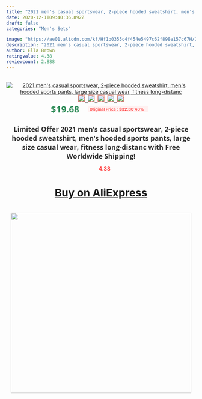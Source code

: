 ```yaml
---
title: "2021 men's casual sportswear, 2-piece hooded sweatshirt, men's hooded sports pants, large size casual wear, fitness long-distanc"
date: 2020-12-1T09:40:36.892Z
draft: false
categories: "Men's Sets"

image: "https://ae01.alicdn.com/kf/Hf1b0355c4f454e5497c62f898e157c67H/2021-men-s-casual-sportswear-2-piece-hooded-sweatshirt-men-s-hooded-sports-pants-large-size.png_220x220.png"
description: "2021 men's casual sportswear, 2-piece hooded sweatshirt, men's hooded sports pants, large size casual wear, fitness long-distanc"
author: Ella Brown
ratingvalue: 4.38
reviewcount: 2.888
---
```

<br>
<div style="text-align: center;">
<a href="https://s.click.aliexpress.com/e/_AbU3cp" target="_blank" rel="nofollow noopener noreferrer"><img alt="2021 men's casual sportswear, 2-piece hooded sweatshirt, men's hooded sports pants, large size casual wear, fitness long-distanc" class="magnifier-image" src="https://ae01.alicdn.com/kf/Hf1b0355c4f454e5497c62f898e157c67H/2021-men-s-casual-sportswear-2-piece-hooded-sweatshirt-men-s-hooded-sports-pants-large-size.png_220x220.png_640x640.jpg">
<br>
<img style="border:1px solid salmon" src="https://ae01.alicdn.com/kf/Hf1b0355c4f454e5497c62f898e157c67H/2021-men-s-casual-sportswear-2-piece-hooded-sweatshirt-men-s-hooded-sports-pants-large-size.png_120x120.jpg">&nbsp;&nbsp;<img style="border:1px solid salmon" src="https://ae01.alicdn.com/kf/H32818438b94a4548aad3883e7cc9277fi/2021-men-s-casual-sportswear-2-piece-hooded-sweatshirt-men-s-hooded-sports-pants-large-size.png_120x120.jpg">&nbsp;&nbsp;<img style="border:1px solid salmon" src="https://ae01.alicdn.com/kf/H3ac8a1a5b3a44925b9a3f6a6d5f48e4eW/2021-men-s-casual-sportswear-2-piece-hooded-sweatshirt-men-s-hooded-sports-pants-large-size.png_120x120.jpg">&nbsp;&nbsp;<img style="border:1px solid salmon" src="https://ae01.alicdn.com/kf/Heeb072edae1b4dbfb4fee8a9104004e4N/2021-men-s-casual-sportswear-2-piece-hooded-sweatshirt-men-s-hooded-sports-pants-large-size.png_120x120.jpg">&nbsp;&nbsp;<img style="border:1px solid salmon" src="https://ae01.alicdn.com/kf/Hc30f713987b9425d8e3ec1c99ffe05c5z/2021-men-s-casual-sportswear-2-piece-hooded-sweatshirt-men-s-hooded-sports-pants-large-size.png_120x120.jpg"></a></div><br0>
<div style="text-align: center;"><span style="background-color: white; border: 0px; box-sizing: border-box; color: seagreen; display: inline-block; font-family: &quot;open sans&quot; , &quot;arial&quot; , &quot;helvetica&quot; , sans-serif , &quot;heiti&quot;; font-size: 24px; font-stretch: inherit; font-weight: 700; line-height: inherit; margin: 0px 10px 0px 0px; padding: 0px; vertical-align: middle;">$19.68 </span>
<span style="background: rgb(255 , 241 , 241); border-radius: 3px; border: 0px; box-sizing: border-box; color: #ff4747; display: inline-block; font-family: inherit; font-size: 12px; font-stretch: inherit; font-style: inherit; font-variant: inherit; font-weight: 600; line-height: inherit; margin: 0px; padding: 2px 5px; transform: scale(0.9); vertical-align: middle;">Original Price : <b style="text-decoration: line-through;">$32.80 </b> 40%&nbsp;&nbsp;</span></div>
<h1 style="color: #333333; display: inline-block; font-family: &quot;open sans&quot; , &quot;arial&quot; , &quot;helvetica&quot; , sans-serif , &quot;heiti&quot;; font-size: 18px; font-stretch: inherit; font-weight: 700; text-align: center;">Limited Offer 2021 men's casual sportswear, 2-piece hooded sweatshirt, men's hooded sports pants, large size casual wear, fitness long-distanc with Free Worldwide Shipping!</h1>
<div style="color: #ff4747; text-align: center;">
<img src="https://4.bp.blogspot.com/-M0ZcTcb-5uY/XleCXlxnR4I/AAAAAAAAAEc/OrjgMkXV1oMQFaCRZj5HQwOCBcu3w1FegCPcBGAYYCw/s1600/star.png" style="height: 15px;">&nbsp;<b>4.38</b></div>
<div class="button_cont" align="center"><a class="buynow_a" href="https://s.click.aliexpress.com/e/_AbU3cp" target="_blank" rel="nofollow noopener noreferrer"><H1>Buy on AliExpress</H1></a></div><br>
<div class="separator" style="clear: both; text-align: center;">
<img src="https://lh3.googleusercontent.com/-pTy5HemUv9M/XlePHvY0dAI/AAAAAAAAAE4/0nX5iRUoIWY8eMW9Dpxeirr157OZliDIgCLcBGAsYHQ/s1600/badge.gif" width="480">
</div>
